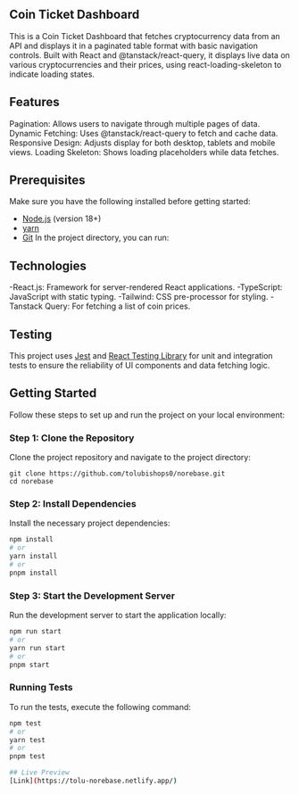 ## Coin Ticket Dashboard

This is a Coin Ticket Dashboard that fetches cryptocurrency data from an API and displays it in a paginated table format with basic navigation controls. Built with React and @tanstack/react-query, it displays live data on various cryptocurrencies and their prices, using react-loading-skeleton to indicate loading states.

## Features
Pagination: Allows users to navigate through multiple pages of data.
Dynamic Fetching: Uses @tanstack/react-query to fetch and cache data.
Responsive Design: Adjusts display for both desktop, tablets and mobile views.
Loading Skeleton: Shows loading placeholders while data fetches.

## Prerequisites
Make sure you have the following installed before getting started:

- [Node.js](https://nodejs.org/) (version 18+)
- [yarn](https://yarn.io/)
- [Git](https://git-scm.com/)
In the project directory, you can run:

## Technologies
-React.js: Framework for server-rendered React applications.
-TypeScript: JavaScript with static typing.
-Tailwind: CSS pre-processor for styling.
-Tanstack Query: For fetching a list of coin prices.

## Testing

This project uses [Jest](https://jestjs.io/) and [React Testing Library](https://testing-library.com/docs/react-testing-library/intro/) for unit and integration tests to ensure the reliability of UI components and data fetching logic.


## Getting Started

Follow these steps to set up and run the project on your local environment:

### Step 1: Clone the Repository

Clone the project repository and navigate to the project directory:

```terminal
git clone https://github.com/tolubishops0/norebase.git
cd norebase
```

### **Step 2: Install Dependencies**

Install the necessary project dependencies:

```bash
npm install
# or
yarn install
# or
pnpm install
```

### **Step 3: Start the Development Server**

Run the development server to start the application locally:

```bash
npm run start
# or
yarn run start
# or
pnpm start
```

### Running Tests

To run the tests, execute the following command:
```bash
npm test
# or
yarn test
# or
pnpm test

## Live Preview 
[Link](https://tolu-norebase.netlify.app/)